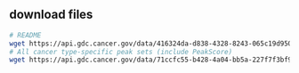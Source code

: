## download files
```bash
# README
wget https://api.gdc.cancer.gov/data/416324da-d838-4328-8243-065c19d95093
# All cancer type-specific peak sets (include PeakScore)
wget https://api.gdc.cancer.gov/data/71ccfc55-b428-4a04-bb5a-227f7f3bf91c
```
<!--stackedit_data:
eyJoaXN0b3J5IjpbLTMzOTIzNjYwNV19
-->